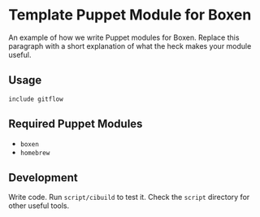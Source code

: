 # Template Puppet Module for Boxen

An example of how we write Puppet modules for Boxen. Replace this
paragraph with a short explanation of what the heck makes your module
useful.

## Usage

```
include gitflow

```

## Required Puppet Modules

* `boxen`
* `homebrew`

## Development

Write code. Run `script/cibuild` to test it. Check the `script`
directory for other useful tools.
